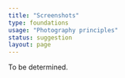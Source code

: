 ```yaml
---
title: "Screenshots"
type: foundations
usage: "Photography principles"
status: suggestion
layout: page
---
```


To be determined.